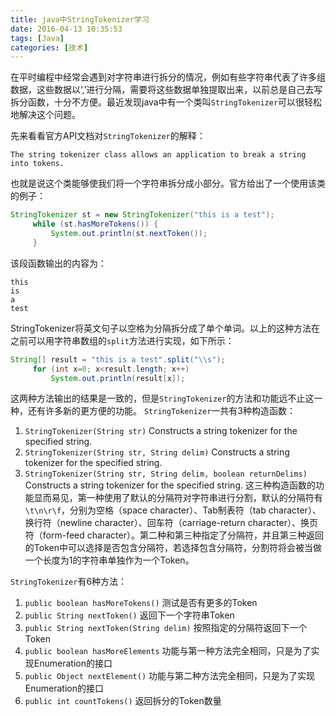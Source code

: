 ```yaml
---
title: java中StringTokenizer学习
date: 2016-04-13 10:35:53
tags: [Java]
categories: [技术]
---
```

在平时编程中经常会遇到对字符串进行拆分的情况，例如有些字符串代表了许多组数据，这些数据以‘,’进行分隔，需要将这些数据单独提取出来，以前总是自己去写拆分函数，十分不方便。最近发现java中有一个类叫`StringTokenizer`可以很轻松地解决这个问题。

先来看看官方API文档对`StringTokenizer`的解释：

```console
The string tokenizer class allows an application to break a string into tokens.
```
<!--more-->
也就是说这个类能够使我们将一个字符串拆分成小部分。官方给出了一个使用该类的例子：

```java
StringTokenizer st = new StringTokenizer("this is a test");
     while (st.hasMoreTokens()) {
         System.out.println(st.nextToken());
     }
```
该段函数输出的内容为：

```console
this
is
a
test
```
StringTokenizer将英文句子以空格为分隔拆分成了单个单词。以上的这种方法在之前可以用字符串数组的`split`方法进行实现，如下所示：

```java
String[] result = "this is a test".split("\\s");
     for (int x=0; x<result.length; x++)
         System.out.println(result[x]);
```
这两种方法输出的结果是一致的，但是`StringTokenizer`的方法和功能远不止这一种，还有许多新的更方便的功能。
`StringTokenizer`一共有3种构造函数：

1. `StringTokenizer(String str)`
Constructs a string tokenizer for the specified string.
2. `StringTokenizer(String str, String delim)`
Constructs a string tokenizer for the specified string.
3. `StringTokenizer(String str, String delim, boolean returnDelims)`
Constructs a string tokenizer for the specified string.
这三种构造函数的功能显而易见，第一种使用了默认的分隔符对字符串进行分割，默认的分隔符有` \t\n\r\f`，分别为空格（space character）、Tab制表符（tab character）、换行符（newline character）、回车符（carriage-return character）、换页符（form-feed character）。第二种和第三种指定了分隔符，并且第三种返回的Token中可以选择是否包含分隔符，若选择包含分隔符，分割符将会被当做一个长度为1的字符串单独作为一个Token。

`StringTokenizer`有6种方法：
1. `public boolean hasMoreTokens()`
测试是否有更多的Token
2. `public String nextToken()`
返回下一个字符串Token
3. `public String nextToken(String delim)`
按照指定的分隔符返回下一个Token
4. `public boolean hasMoreElements`
功能与第一种方法完全相同，只是为了实现Enumeration的接口
5. `public Object nextElement()`
功能与第二种方法完全相同，只是为了实现Enumeration的接口
6. `public int countTokens()`
返回拆分的Token数量
